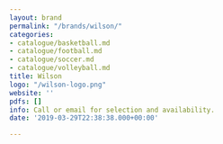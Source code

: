 ```yaml
---
layout: brand
permalink: "/brands/wilson/"
categories:
- catalogue/basketball.md
- catalogue/football.md
- catalogue/soccer.md
- catalogue/volleyball.md
title: Wilson
logo: "/wilson-logo.png"
website: ''
pdfs: []
info: Call or email for selection and availability.
date: '2019-03-29T22:38:38.000+00:00'

---
```

